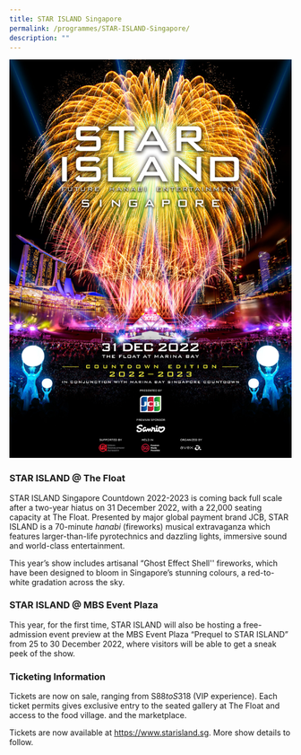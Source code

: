 ```yaml
---
title: STAR ISLAND Singapore
permalink: /programmes/STAR-ISLAND-Singapore/
description: ""
---
```

![Star Island](/images/KV_0918.jpeg)

  

### STAR ISLAND @ The Float

  

STAR ISLAND Singapore Countdown 2022-2023 is coming back full scale after a two-year hiatus on 31 December 2022, with a 22,000 seating capacity at The Float. Presented by major global payment brand JCB, STAR ISLAND is a 70-minute _hanabi_ (fireworks) musical extravaganza which features larger-than-life pyrotechnics and dazzling lights, immersive sound and world-class entertainment.

  

This year’s show includes artisanal “Ghost Effect Shell'' fireworks, which have been designed to bloom in Singapore’s stunning colours, a red-to-white gradation across the sky.

  

### STAR ISLAND @ MBS Event Plaza

  

This year, for the first time, STAR ISLAND will also be hosting a free-admission event preview at the MBS Event Plaza “Prequel to STAR ISLAND” from 25 to 30 December 2022, where visitors will be able to get a sneak peek of the show. 

  

### Ticketing Information


Tickets are now on sale, ranging from S$88 to S$318 (VIP experience). Each ticket permits gives exclusive entry to the seated gallery at The Float and access to the food village. and the marketplace.

Tickets are now available at https://www.starisland.sg. More show details to follow.